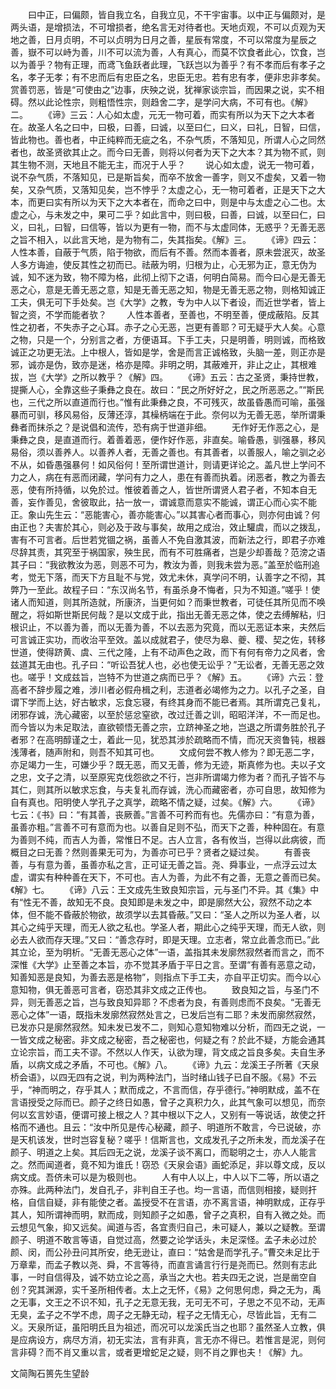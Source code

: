 <!-- { "loadSidebar": true } -->
　　曰中正，曰偏颇，皆自我立名，自我立见，不干宇宙事。以中正与偏颇对，是两头语，是增损法，不可增损者，绝名言无对待者也。天地贞观，不可以贞观为天地之善，日月贞明，不可以贞明为日月之善，星辰有常度，不可以常度为星辰之善，嶽不可以峙为善，川不可以流为善，人有真心，而莫不饮食者此心，饮食，岂以为善乎？物有正理，而鸢飞鱼跃者此理，飞跃岂以为善乎？有不孝而后有孝子之名，孝子无孝；有不忠而后有忠臣之名，忠臣无忠。若有忠有孝，便非忠非孝矣。赏善罚恶，皆是“可使由之”边事，庆殃之说，犹禅家谈宗旨，而因果之说，实不相碍。然以此论性宗，则粗悟性宗，则趋舍二字，是学问大病，不可有也。《解》二。
　　《谛》三云：人心如太虚，元无一物可着，而实有所以为天下之大本者在。故圣人名之曰中，曰极，曰善，曰诚，以至曰仁，曰义，曰礼，日智，曰信，皆此物也。善也者，中正纯粹而无疵之名，不杂气质，不落知见，所谓人心之同然者也，故圣贤欲其止之。而今曰无善，则将以何者为天下之大本？其为物不贰，则其生物不测，天地且不能无主，而况于人乎？
　　说心如太虚，说无一物可着，说不杂气质，不落知见，已是斯旨矣，而卒不放舍一善字，则又不虚矣，又着一物矣，又杂气质，又落知见矣，岂不悖乎？太虚之心，无一物可着者，正是天下之大本，而更曰实有所以为天下之大本者在，而命之曰中，则是中与太虚之心二也。太虚之心，与未发之中，果可二乎？如此言中，则曰极，曰善，曰诚，以至曰仁，曰义，曰礼，曰智，曰信等，皆以为更有一物，而不与太虚同体，无惑乎？无善无恶之旨不相入，以此言天地，是为物有二，失其指矣。《解》三。
　　《谛》四云：人性本善，自蔽于气质，陷于物欲，而后有不善。然而本善者，原未尝泯灭，故圣人多方诲迪，使反其性之初而已。祛蔽为明，归根为止，心无邪为正，意无伪为诚，知不迷为致，物不障为格，此彻上彻下之语，何明白简易。而今曰心是无善无恶之心，意是无善无恶之意，知是无善无恶之知，物是无善无恶之物，则格知诚正工夫，俱无可下手处矣。岂《大学》之教，专为中人以下者设，而近世学者，皆上智之资，不学而能者欤？
　　人性本善者，至善也，不明至善，便成蔽陷。反其性之初者，不失赤子之心耳。赤子之心无恶，岂更有善耶？可无疑乎大人矣。心意之物，只是一个，分别言之者，方便语耳。下手工夫，只是明善，明则诚，而格致诚正之功更无法。上中根人，皆如是学，舍是而言正诚格致，头脑一差，则正亦是邪，诚亦是伪，致亦是迷，格亦是障。非明之明，其蔽难开，非止之止，其根难拔，岂《大学》之所以教乎？《解》四。
　　《谛》五云：古之圣贤，秉持世教，提撕人心，全靠这些子秉彝之良在。故曰：“民之所好好之，民之所恶恶之。”“斯民也，三代之所以直道而行也。”惟有此秉彝之良，不可残灭，故虽昏愚而可喻，虽强暴而可驯，移风易俗，反薄还淳，其橾柄端在于此。奈何以为无善无恶，举所谓秉彝者而抹杀之？是说倡和流传，恐有病于世道非细。
　　无作好无作恶之心，是秉彝之良，是直道而行。着善着恶，便作好作恶，非直矣。喻昏愚，驯强暴，移风易俗，须以善养人。以善养人者，无善之善也。有其善者，以善服人，喻之驯之必不从，如昏愚强暴何！如风俗何！至所谓世道计，则请更详论之。盖凡世上学问不力之人，病在有恶而闭藏，学问有力之人，患在有善而执着。闭恶者，教之为善去恶，使有所持循，以免於过。惟彼着善之人，皆世所谓贤人君子者，不知本自无善，妄作善见，舍彼取此，拈一放一，谓诚意而意实不能诚，谓正心而心实不能正。象山先生云：“恶能害心，善亦能害心。”以其害心者而事心，则亦何由诚？何由正也？夫害於其心，则必及于政与事矣，故用之成治，效止驩虞，而以之拨乱，害有不可言者。后世若党锢之祸，虽善人不免自激其波，而新法之行，即君子亦难尽辞其责，其究至于祸国家，殃生民，而有不可胜痛者，岂是少却善哉？范滂之语其子曰：“我欲教汝为恶，则恶不可为，教汝为善，则我未尝为恶。”盖至於临刑追考，觉无下落，而天下方且耻不与党，效尤未休，真学问不明，认善字之不彻，其弊乃一至此。故程子曰：“东汉尚名节，有虽杀身不悔者，只为不知道。”嗟乎！使诸人而知道，则其所造就，所康济，当更何如？而秉世教者，可徒任其所见而不唤醒之，将如斯世斯民何哉？是以文成于此，指出无善无恶之体，使之去缚解粘，归根识止，不以善为善，而以无善为善，不以去恶为究竟，而以无恶证本来，夫然后可言诚正实功，而收治平至效。盖以成就君子，使尽为皋、夔、稷、契之佐，转移世道，使得跻黄、虞、三代之隆，上有不动声色之政，而下有何有帝力之风者，舍兹道其无由也。孔子曰：“听讼吾犹人也，必也使无讼乎？”无讼者，无善无恶之效也。嗟乎！文成兹旨，岂特不为世道之病而已乎？《解》五。
　　《谛》六云：登高者不辞步履之难，涉川者必假舟楫之利，志道者必竭修为之力。以孔子之圣，自谓下学而上达，好古敏求，忘食忘寝，有终其身而不能已者焉。其所谓克己复礼，闭邪存诚，洗心藏密，以至於惩忿窒欲，改过迁善之训，昭昭洋洋，不一而足也。而今皆以为未足取法，直欲顿悟无善之宗，立跻神圣之地，岂退之所谓务胜於孔子者邪？在高明醇谨之士，着此一见，犹恐其涉於疏略而不情，而况天资鲁钝，根器浅薄者，随声附和，则吾不知其可也。
　　文成何尝不教人修为？即无恶二字，亦足竭力一生，可嫌少乎？既无恶，而又无善，修为无迹，斯真修为也。夫以子文之忠，文子之清，以至原宪克伐怨欲之不行，岂非所谓竭力修为者？而孔子皆不与其仁，则其所以敏求忘食，与夫复礼而存诚，洗心而藏密者，亦可自思，故知修为自有真也。阳明使人学孔子之真学，疏略不情之疑，过矣。《解》六。
　　《谛》七云：《书》曰：“有其善，丧厥善。”言善不可矜而有也。先儒亦曰：“有意为善，虽善亦粗。”言善不可有意而为也。以善自足则不弘，而天下之善，种种固在。有意为善则不纯，而吉人为善，常惟日不足。古人立言，各有攸当，岂得以此病彼，而概目之曰无善？然则善果无可为，为善亦可已乎？贤者之疑过矣。
　　有善丧善，与有意为善，虽善亦私之言，正可证无善之旨。尧、舜事业，一点浮云过太虚，谓实有种种善在天下，不可也。吉人为善，为此不有之善，无意之善而已矣。《解》七。
　　《谛》八云：王文成先生致良知宗旨，元与圣门不异。其《集》中有“性无不善，故知无不良。良知即是未发之中，即是廓然大公，寂然不动之本体，但不能不昏蔽於物欲，故须学以去其昏蔽。”又曰：“圣人之所以为圣人者，以其心之纯乎天理，而无人欲之私也。学圣人者，期此心之纯乎天理，而无人欲，则必去人欲而存天理。”又曰：“善念存时，即是天理。立志者，常立此善念而已。”此其立论，至为明析。“无善无恶心之体”一语，盖指其未发廓然寂然者而言之，而不深惟《大学》止至善之本旨，亦不觉其矛盾于平日之言。至谓“有善有恶意之动，知善知恶是良知，为善去恶是格物”，则指点下手工夫，亦自平正切实。而今以心意知物，俱无善恶可言者，窃恐其非文成之正传也。
　　致良知之旨，与圣门不异，则无善恶之旨，岂与致良知异耶？不虑者为良，有善则虑而不良矣。“无善无恶心之体”一语，既指未发廓然寂然处言之，已发后岂有二耶？未发而廓然寂然，已发亦只是廓然寂然。知未发已发不二，则知心意知物难以分析，而四无之说，一一皆文成之秘密。非文成之秘密，吾之秘密也，何疑之有？於此不疑，方能会通其立论宗旨，而工夫不谬。不然以人作天，认欲为理，背文成之旨良多矣。夫自生矛盾，以病文成之矛盾，不可也。《解》八。
　　《谛》九云：龙溪王子所著《天泉桥会语》，以四无四有之说，判为两种法门，当时绪山钱子已自不服。《易》不云乎，“神而明之，存乎其人；默而成之，不言而信，存乎德行。”神明默成，盖不在言语授受之际而已。颜子之终日如愚，曾子之真积力久，此其气象可以想见，而奈何以玄言妙语，便谓可接上根之人？其中根以下之人，又别有一等说话，故使之扞格而不通也。且云：“汝中所见是传心秘藏，颜子、明道所不敢言，今已说破，亦是天机该发，世时岂容复秘？嗟乎！信斯言也，文成发孔子之所未发，而龙溪子在颜子、明道之上矣。其后四无之说，龙溪子谈不离口，而聪明之士，亦人人能言之。然而闻道者，竟不知为谁氏！窃恐《天泉会语》画蛇添足，非以尊文成，反以病文成。吾侪未可以是为极则也。
　　人有中人以上，中人以下二等，所以语之亦殊。此两种法门，发自孔子，非判自王子也。均一言语，而信则相接，疑则扞格，自信自疑，非有能使之者。盖授受不在言语，亦不离言语，神明默成，正存乎其人，知所谓神而明，默而成，则知颜子之如愚，曾子之真积，自有入微之处。而云想见气象，抑又远矣。闻道与否，各宜责归自己，未可疑人，兼以之疑教。至谓颜子、明道不敢言等语，自觉过高，然要之论学话头，未足深怪。孟子未必过於颜、闵，而公孙丑问其所安，绝无逊让，直曰：“姑舍是而学孔子。”曹交未足比于万章辈，而孟子教以尧、舜，不言等待，而直言诵言行行是尧而已。然则有志此事，一时自信得及，诚不妨立论之高，承当之大也。若夫四无之说，岂是凿空自创？究其渊源，实千圣所相传者。太上之无怀，《易》之何思何虑，舜之无为，禹之无事，文王之不识不知，孔子之无意无我，无可无不可，子思之不见不动，无声无臭，孟子之不学不虑，周子之无静无动，程子之无情无心，尽皆此旨，无有二义。天泉所证，虽阳明氏且为祖述，而况可以龙溪氏当之也耶？虽然圣人立教，俱是应病设方，病尽方消，初无实法，言有非真，言无亦不得已。若惟言是泥，则何言非碍？而不肖又重以言，或者更增蛇足之疑，则不肖之罪也夫！《解》九。

文简陶石篑先生望龄

